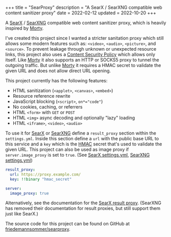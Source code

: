 +++
title = "SearProxy"
description = "A SearX / SearXNG compatible web content sanitizer proxy"
date = 2022-02-12
updated = 2022-10-20
+++

A [SearX][searx] / [SearXNG][searxng] compatible web content sanitizer proxy, which is heavily inspired by
[Morty][morty].

I've created this project since I wanted a stricter sanitation proxy which still allows some modern features such
as: `<video>`, `<audio>`, `<picture>`, and `<source>`. To prevent leakage through unknown or unexpected resource links,
this project also uses a [Content Security Policy][csp] which allows
only itself. Like [Morty][morty] it also supports an HTTP or SOCKS5 proxy to tunnel the outgoing traffic. But
unlike [Morty][morty] it requires a HMAC secret to validate the given URL and does not allow direct URL opening.

This project currently has the following features:

* HTML sanitization (`<applet>`, `<canvas>`, `<embed>`)
* Resource reference rewrite
* JavaScript blocking (`<script>`, `on*="code"`)
* No cookies, caching, or referrers
* HTML `<form>` with `GET` or `POST`
* HTML `<img>` async decoding and optionally "lazy" loading
* HTML `<iframe>`, `<video>`, `<audio>`

To use it for [SearX][searx] or [SearXNG][searxng] define a `result_proxy` section within the `settings.yml`. Inside
this section define a `url` with the public base URL to this service and a `key` which is the [HMAC][hmac] secret that's
used to validate the given URL. This project can also be used as image proxy if `server.image_proxy` is set to `true`.
(See [SearX settings.yml][searx_image_proxy], [SearXNG settings.yml][searxng_image_proxy])

```yaml
result_proxy:
  url: https://proxy.example.com/
  key: !!binary "hmac_secret"

server:
  image_proxy: true
```

Alternatively, see the documentation for the [SearX result proxy][searx_morty]. (SearXNG has removed their documentation
for result proxies, but still support them just like SearX.)

The source code for this project can be found on GitHub at [friedemannsommer/searproxy][searproxy].

[csp]: https://developer.mozilla.org/en-US/docs/Web/HTTP/CSP "Content Security Policy - MDN"
[hmac]: https://en.wikipedia.org/wiki/HMAC "HMAC - Wikipedia"
[morty]: https://github.com/asciimoo/morty "Morty - GitHub"
[searproxy]: https://github.com/friedemannsommer/searproxy "SearProxy - GitHub"
[searx]: https://github.com/searx/searx "SearX - GitHub"
[searx_morty]: https://searx.github.io/searx/admin/morty.html "SearX result proxy documentation"
[searx_image_proxy]: https://searx.github.io/searx/admin/settings.html#server "SearX settings.yml documentation"
[searxng]: https://github.com/searxng/searxng "SearXNG - GitHub"
[searxng_image_proxy]: https://docs.searxng.org/admin/settings/settings_server.html "SearXNG settings.yml documentation"

